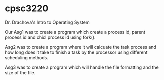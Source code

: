# cpsc3220
Dr. Drachova's Intro to Operating System

Our Asg1 was to create a program which create a process id, parent process id and chicl process id using fork().

Asg2 was to create a program where it will calcuate the task process and how long does it take to finish a task by the processor using different scheduling methods.

Asg3 was to create a program which will handle the file formatting and the size of the file. 
